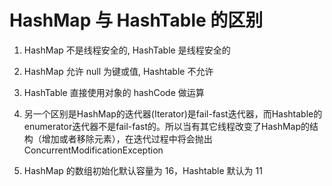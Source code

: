 # HashMap 与 HashTable 的区别

1. HashMap 不是线程安全的, HashTable 是线程安全的

2. HashMap 允许 null 为键或值, Hashtable 不允许

3. HashTable 直接使用对象的 hashCode 做运算

4. 另一个区别是HashMap的迭代器(Iterator)是fail-fast迭代器，而Hashtable的enumerator迭代器不是fail-fast的。所以当有其它线程改变了HashMap的结构（增加或者移除元素），在迭代过程中将会抛出ConcurrentModificationException

5. HashMap 的数组初始化默认容量为 16，Hashtable 默认为 11
